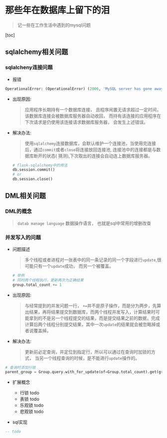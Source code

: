 # 那些年在数据库上留下的泪

> 记一些在工作生活中遇到的mysql问题

[toc]

## sqlalchemy相关问题

### sqlalcheny连接问题

* 报错

```python
OperationalError: (OperationalError) (2006, 'MySQL server has gone away')
```

* 出现原因:

  > 应用程序长期持有一个数据库连接， 且程序闲置无请求超过一定时间，该数据库连接会被数据库服务器自动收回， 而持有该连接的应用程序在下次请求是仍使用该连接请求数据库服务器， 会发生上述错误。

* 解决办法:

  > 使用`sqlalchemy`连接数据库，会默认维护一个连接池，当使用完连接后，通过`commit`或者`close`将连接放回连接池, 连接池中的连接都是与数据库断开的状态( 猜测),下次取出的连接会自动连上数据库服务器。

  ```python
  # flask-sqlalchemy中的用法
  db.session.commit()
  # or
  db.session.close()
  ```



## DML相关问题

### DML的概念

> `datab manage language` 数据操作语言， 也就是sql中常用的增删改查

### 并发写入的问题

* 问题描述

  > 多个线程或者进程对一张表中的同一条记录的同一个字段进行`update`,很可能只有一个`update`成功， 而另一个被覆盖。

  ```python
  # 举例
  # 同时两个线程执行，更新两次为正确结果
  group.total_count += 1
  ```

  

* 出现原因:

  > 与经常提到的并发问题一行， `+=`并不是原子操作，而是分为两步，先算出结果，再将结果提交到数据库，而两个线程并发写入，计算结果时可能拿到的不是另一个线程提交的结果，而是提交结果之前的数据，完成计算后两个线程分别提交结果，其中一次`update`的结果就会被忽略掉或者说覆盖掉。

* 解决办法:

  > 更新前必定查询，并定位到指定行，所以可以通过在查询时加锁的方式， 当另一个线程查询的时候，是不能进行`update`操作的。

```python
# 查询时添加行锁
parent_group = Group.query.with_for_update(of=Group.total_count).get(group.parent_id)
```

* 扩展概念

  * 行锁 todo
  * 表锁 todo
  * 乐观锁 todo
  * 悲观锁 todo

  

* sql实现

```sql
-- todo
```



